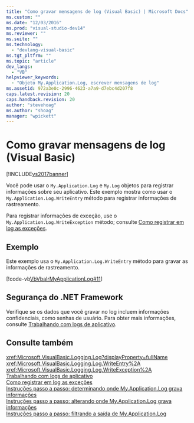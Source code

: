 ```yaml
---
title: "Como gravar mensagens de log (Visual Basic) | Microsoft Docs"
ms.custom: ""
ms.date: "12/03/2016"
ms.prod: "visual-studio-dev14"
ms.reviewer: ""
ms.suite: ""
ms.technology: 
  - "devlang-visual-basic"
ms.tgt_pltfrm: ""
ms.topic: "article"
dev_langs: 
  - "VB"
helpviewer_keywords: 
  - "Objeto My.Application.Log, escrever mensagens de log"
ms.assetid: 972a3e0c-2996-4623-a7a9-d7ebc4d207f8
caps.latest.revision: 20
caps.handback.revision: 20
author: "stevehoag"
ms.author: "shoag"
manager: "wpickett"
---
```

# Como gravar mensagens de log (Visual Basic)
[!INCLUDE[vs2017banner](../../../../csharp/includes/vs2017banner.md)]

Você pode usar o `My.Application.Log` e `My.Log` objetos para registrar informações sobre seu aplicativo. Este exemplo mostra como usar o `My.Application.Log.WriteEntry` método para registrar informações de rastreamento.  
  
 Para registrar informações de exceção, use o `My.Application.Log.WriteException` método; consulte [Como registrar em log as exceções](../../../../visual-basic/developing-apps/programming/log-info/how-to-log-exceptions.md).  
  
## Exemplo  
 Este exemplo usa o `My.Application.Log.WriteEntry` método para gravar as informações de rastreamento.  
  
 [!code-vb[VbVbalrMyApplicationLog#11](../../../../visual-basic/developing-apps/programming/log-info/codesnippet/VisualBasic/how-to-write-log-messages_1.vb)]  
  
## Segurança do .NET Framework  
 Verifique se os dados que você gravar no log incluem informações confidenciais, como senhas de usuário. Para obter mais informações, consulte [Trabalhando com logs de aplicativo](../../../../visual-basic/developing-apps/programming/log-info/working-with-application-logs.md).  
  
## Consulte também  
 <xref:Microsoft.VisualBasic.Logging.Log?displayProperty=fullName>   
 <xref:Microsoft.VisualBasic.Logging.Log.WriteEntry%2A>   
 <xref:Microsoft.VisualBasic.Logging.Log.WriteException%2A>   
 [Trabalhando com logs de aplicativo](../../../../visual-basic/developing-apps/programming/log-info/working-with-application-logs.md)   
 [Como registrar em log as exceções](../../../../visual-basic/developing-apps/programming/log-info/how-to-log-exceptions.md)   
 [Instruções passo a passo: determinando onde My.Application.Log grava informações](../Topic/Walkthrough:%20Determining%20Where%20My.Application.Log%20Writes%20Information%20\(Visual%20Basic\).md)   
 [Instruções passo a passo: alterando onde My.Application.Log grava informações](../../../../visual-basic/developing-apps/programming/log-info/walkthrough-changing-where-my-application-log-writes-information.md)   
 [Instruções passo a passo: filtrando a saída de My.Application.Log](../../../../visual-basic/developing-apps/programming/log-info/walkthrough-filtering-my-application-log-output.md)